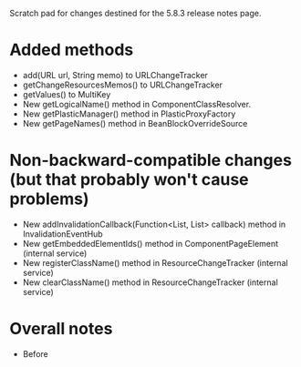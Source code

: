 Scratch pad for changes destined for the 5.8.3 release notes page.

# Added methods

* add(URL url, String memo) to URLChangeTracker
* getChangeResourcesMemos() to URLChangeTracker
* getValues() to MultiKey
* New getLogicalName() method in ComponentClassResolver.
* New getPlasticManager() method in PlasticProxyFactory
* New getPageNames() method in BeanBlockOverrideSource

# Non-backward-compatible changes (but that probably won't cause problems)

* New addInvalidationCallback(Function<List<String>, List<String>> callback) method in InvalidationEventHub
* New getEmbeddedElementIds() method in ComponentPageElement (internal service)
* New registerClassName() method in ResourceChangeTracker (internal service)
* New clearClassName() method in ResourceChangeTracker (internal service)

# Overall notes
* Before 